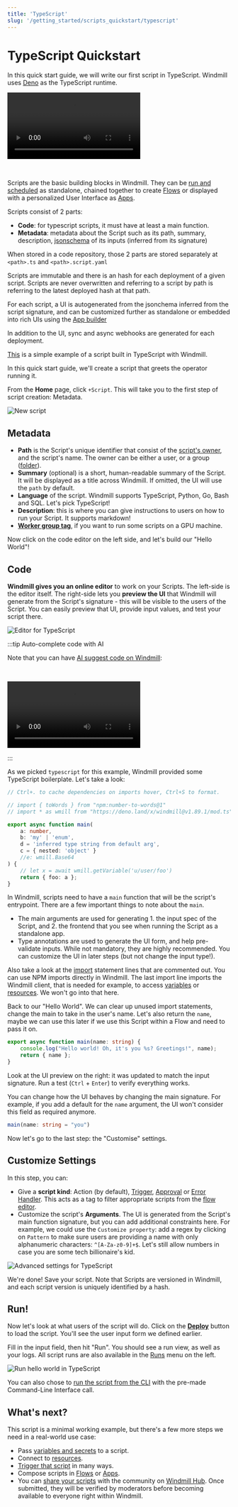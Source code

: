 ```yaml
---
title: 'TypeScript'
slug: '/getting_started/scripts_quickstart/typescript'
---
```


# TypeScript Quickstart

In this quick start guide, we will write our first script in TypeScript. Windmill uses [Deno](https://deno.land/) as the TypeScript runtime.

<video
    className="border-2 rounded-xl object-cover w-full h-full dark:border-gray-800"
    autoPlay
    loop
    controls
    id="main-video"
    src="/videos/typescrit_quickstart.mp4"
/>

<br/>

Scripts are the basic building blocks in Windmill. They can be [run and scheduled](../../8_trigger_scripts/index.md) as standalone, chained together to create [Flows][flows] or displayed with a personalized User Interface as [Apps](../../7_apps_quickstart/index.mdx).

Scripts consist of 2 parts:

- **Code**: for typescript scripts, it must have at least a main function.
- **Metadata**: metadata about the Script such as its path, summary, description, [jsonschema](../../../reference/index.md#json-schema) of its inputs (inferred from its signature)

When stored in a code repository, those 2 parts are stored separately at `<path>.ts` and `<path>.script.yaml`

Scripts are immutable and there is an hash for each deployment of a given script. Scripts are never overwritten and referring to a script by path is referring to the latest deployed hash at that path.

For each script, a UI is autogenerated from the jsonchema inferred from the script signature, and can be customized further as standalone or embedded into rich UIs using the [App builder](../../7_apps_quickstart/index.mdx)

In addition to the UI, sync and async webhooks are generated for each deployment.

[This](https://hub.windmill.dev/scripts/gmail/1291/-send-email-gmail) is a simple example of a script built in TypeScript with Windmill.

In this quick start guide, we'll create a script that greets the operator running it.

From the **Home** page, click `+Script`. This will take you to the
first step of script creation: Metadata.

![New script](./create_script_ts.png)

## Metadata

- **Path** is the Script's unique identifier that consist of the
  [script's owner](../../../reference/index.md#owner), and the script's name.
  The owner can be either a user, or a group ([folder](../../../core_concepts/8_groups_and_folders/index.md#folders)).
- **Summary** (optional) is a short, human-readable summary of the Script. It
  will be displayed as a title across Windmill. If omitted, the UI will use the `path` by
  default.
- **Language** of the script. Windmill supports TypeScript, Python,
  Go, Bash and SQL. Let's pick TypeScript!
- **Description**: this is where you can give instructions
  to users on how to run your Script. It supports markdown!
- **[Worker group tag](../../../core_concepts/9_worker_groups/index.md)**, if you want to run some scripts on a GPU machine.

Now click on the code editor on the left side, and let's build our "Hello World"!

## Code

**Windmill gives you an online editor** to work on your Scripts. The left-side is
the editor itself. The right-side lets you **preview the UI** that Windmill will
generate from the Script's signature - this will be visible to the users of the
Script. You can easily preview that UI, provide input values, and test your
script there.

![Editor for TypeScript](./editor_ts.png)

:::tip Auto-complete code with AI

Note that you can have [AI suggest code on Windmill](../../../misc/11_code_autocompletion/index.md):

<br/>

<video
    className="border-2 rounded-xl object-cover w-full h-full dark:border-gray-800"
    controls
    id="main-video"
    src="/videos/codeium_example.mp4"
/>

:::

As we picked `typescript` for this example, Windmill provided some TypeScript
boilerplate. Let's take a look:

```typescript
// Ctrl+. to cache dependencies on imports hover, Ctrl+S to format.

// import { toWords } from "npm:number-to-words@1"
// import * as wmill from "https://deno.land/x/windmill@v1.89.1/mod.ts"

export async function main(
	a: number,
	b: 'my' | 'enum',
	d = 'inferred type string from default arg',
	c = { nested: 'object' }
	//e: wmill.Base64
) {
	// let x = await wmill.getVariable('u/user/foo')
	return { foo: a };
}
```

In Windmill, scripts need to have a `main` function that will be the script's
entrypoint. There are a few important things to note about the `main`.

- The main arguments are used for generating 1. the input spec of the Script, and 2.
  the frontend that you see when running the Script as a standalone app.
- Type annotations are used to generate the UI form, and help pre-validate
  inputs. While not mandatory, they are highly recommended. You can customize
  the UI in later steps (but not change the input type!).

Also take a look at the [import](../../../advanced/6_imports/index.md) statement lines that are commented out. You can
use NPM imports directly in Windmill. The last import line imports the Windmill
client, that is needed for example, to access
[variables](../../../core_concepts/2_variables_and_secrets/index.md) or
[resources](../../../core_concepts/3_resources_and_types/index.md). We won't go
into that here.

Back to our "Hello World". We can clear up unused import statements, change the
main to take in the user's name. Let's also return the `name`, maybe we can use
this later if we use this Script within a Flow and need to pass it on.

```typescript
export async function main(name: string) {
	console.log("Hello world! Oh, it's you %s? Greetings!", name);
	return { name };
}
```

Look at the UI preview on the right: it was updated to match the input
signature. Run a test (`Ctrl` + `Enter`) to verify everything works.

You can change how the UI behaves by changing the main signature. For example,
if you add a default for the `name` argument, the UI won't consider this field
as required anymore.

```typescript
main(name: string = "you")
```

Now let's go to the last step: the "Customise" settings.

## Customize Settings

In this step, you can:

- Give a **script kind**: Action (by default), [Trigger](../../../flows/10_flow_trigger.md), [Approval](../../../flows/11_flow_approval.md) or [Error Handler](../../../flows/7_flow_error_handler.md). This acts as a tag to filter appropriate scripts from the [flow editor](../../6_flows_quickstart/index.md).
- Customize the script's **Arguments**. The UI is generated from the Script's main function signature, but you can add additional constraints here. For example, we could use the `Customize property`: add a regex by clicking on `Pattern` to make sure users are providing a name with only alphanumeric characters: `^[A-Za-z0-9]+$`. Let's still allow numbers in case you are some tech billionaire's kid.

![Advanced settings for TypeScript](./customize_ts.png)

We're done! Save your script. Note that Scripts are versioned in Windmill, and
each script version is uniquely identified by a hash.

## Run!

Now let's look at what users of the script will do. Click on the **[Deploy](../../../core_concepts/0_draft_and_deploy/index.md)** button
to load the script. You'll see the user input form we defined earlier.

Fill in the input field, then hit "Run". You should see a run view, as well as
your logs. All script runs are also available in the [Runs][app-runs] menu on
the left.

![Run hello world in TypeScript](./run_ts.png)

You can also chose to [run the script from the CLI](../../../advanced/3_cli/index.mdx) with the pre-made Command-Line Interface call.

## What's next?

This script is a minimal working example, but there's a few more steps we need
in a real-world use case:

- Pass
  [variables and secrets](../../../core_concepts/2_variables_and_secrets/index.md)
  to a script.
- Connect to [resources](../../../core_concepts/3_resources_and_types/index.md).
- [Trigger that script](../../8_trigger_scripts/index.md) in many ways.
- Compose scripts in [Flows][flows] or [Apps](../../7_apps_quickstart/index.mdx).
- You can [share your scripts](../../../misc/1_share_on_hub/index.md) with the community on [Windmill Hub][wm-hub]. Once
  submitted, they will be verified by moderators before becoming available to
  everyone right within Windmill.

<!-- Resources -->

[flows]: ../../../getting_started/6_flows_quickstart/index.md
[app-runs]: https://app.windmill.dev/runs
[app-scripts]: https://app.windmill.dev/scripts
[deno]: https://deno.land/
[openflow]: ../../../openflow/index.md
[python]: https://www.python.org/
[wm-hub]: https://hub.windmill.dev
